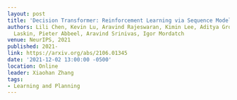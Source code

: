 ```yaml
---
layout: post
title: 'Decision Transformer: Reinforcement Learning via Sequence Modeling'
authors: Lili Chen, Kevin Lu, Aravind Rajeswaran, Kimin Lee, Aditya Grover, Michael
  Laskin, Pieter Abbeel, Aravind Srinivas, Igor Mordatch
venue: NeurIPS, 2021
published: 2021-
link: https://arxiv.org/abs/2106.01345
date: '2021-12-02 13:00:00 -0500'
location: Online
leader: Xiaohan Zhang
tags:
- Learning and Planning
---
```


